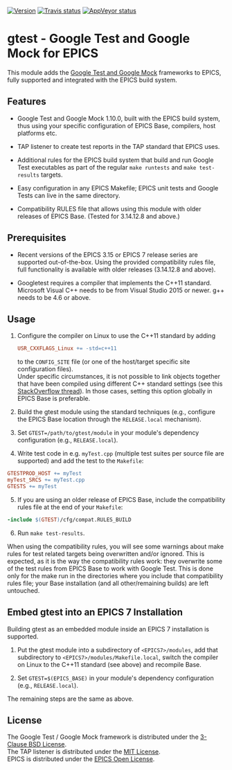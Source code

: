 <a target="_blank" href="http://semver.org">![Version][badge.version]</a>
<a target="_blank" href="https://travis-ci.org/epics-modules/gtest">![Travis status][badge.travis]</a>
<a target="_blank" href="https://ci.appveyor.com/project/epics-modules/gtest">![AppVeyor status][badge.appveyor]</a>

# gtest - Google Test and Google Mock for EPICS
This module adds the [Google Test and Google Mock][googletest]
frameworks to EPICS, fully supported and integrated with the EPICS
build system.

## Features

-   Google Test and Google Mock 1.10.0, built with the EPICS build
    system, thus using your specific configuration of EPICS Base,
    compilers, host platforms etc.

-   TAP listener to create test reports in the TAP standard that
    EPICS uses.

-   Additional rules for the EPICS build system that build and run
    Google Test executables as part of the regular `make runtests` and
    `make test-results` targets.

-   Easy configuration in any EPICS Makefile;
    EPICS unit tests and Google Tests can live in the same directory.

-   Compatibility RULES file that allows using this module with older
    releases of EPICS Base. (Tested for 3.14.12.8 and above.)

## Prerequisites

-   Recent versions of the EPICS 3.15 or EPICS 7 release series are
    supported out-of-the-box. Using the provided compatibility rules
    file, full functionality is available with older releases
    (3.14.12.8 and above).

-   Googletest requires a compiler that implements the C++11 standard. \
    Microsoft Visual C++ needs to be from Visual Studio 2015 or newer.
    g++ needs to be 4.6 or above.

## Usage

1.  Configure the compiler on Linux to use the C++11 standard by adding
    ```makefile
    USR_CXXFLAGS_Linux += -std=c++11
    ```
    to the `CONFIG_SITE` file (or one of the host/target specific site
    configuration files). \
    Under specific circumstances, it is not possible to link objects
    together that have been compiled using different C++ standard
    settings (see this [StackOverflow thread][stackoverflow.linking]).
    In those cases, setting this option globally in EPICS Base is
    preferable.

2.  Build the gtest module using the standard techniques (e.g.,
    configure the EPICS Base location through the `RELEASE.local`
    mechanism).

3.  Set `GTEST=/path/to/gtest/module` in your module's dependency
    configuration (e.g., `RELEASE.local`).

4.  Write test code in e.g. `myTest.cpp` (multiple test suites per
    source file are supported) and add the test to the `Makefile`:

```makefile
GTESTPROD_HOST += myTest
myTest_SRCS += myTest.cpp
GTESTS += myTest
```

5.  If you are using an older release of EPICS Base, include the
compatibility rules file at the end of your `Makefile`:

```makefile
-include $(GTEST)/cfg/compat.RULES_BUILD
```

6.  Run `make test-results`.

When using the compatibility rules, you will see some warnings about
make rules for test related targets being overwritten and/or ignored.
This is expected, as it is the way the compatibility rules work:
they overwrite some of the test rules from EPICS Base to work with
Google Test. This is done only for the make run in the directories
where you include that compatibility rules file;
your Base installation (and all other/remaining builds) are left
untouched.

## Embed gtest into an EPICS 7 Installation

Building gtest as an embedded module inside an EPICS 7 installation
is supported.

1.  Put the gtest module into a subdirectory of `<EPICS7>/modules`, add
    that subdirectory to `<EPICS7>/modules/Makefile.local`, switch the
    compiler on Linux to the C++11 standard (see above) and recompile
    Base.

2.  Set `GTEST=$(EPICS_BASE)` in your module's dependency
    configuration (e.g., `RELEASE.local`).

The remaining steps are the same as above.

## License

The Google Test / Google Mock framework is distributed under the
[3-Clause BSD License][license.bsd]. \
The TAP listener is distributed under the [MIT License][license.mit]. \
EPICS is distributed under the [EPICS Open License][license.epics].

<!-- Links -->
[badge.version]: https://badge.fury.io/gh/epics-modules%2Fgtest.svg
[badge.travis]: https://travis-ci.org/epics-modules/gtest.svg?branch=master
[badge.appveyor]: https://ci.appveyor.com/api/projects/status/0ei18dfxwkrq101o?svg=true

[googletest]: https://github.com/google/googletest
[stackoverflow.linking]: https://stackoverflow.com/questions/46746878/is-it-safe-to-link-c17-c14-and-c11-objects

[license.bsd]: https://opensource.org/licenses/BSD-3-Clause
[license.mit]: https://opensource.org/licenses/MIT
[license.epics]: https://epics-controls.org/epics-open-license
